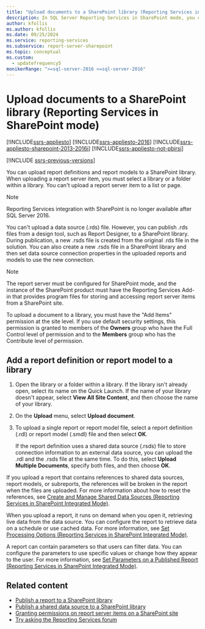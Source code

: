 ```yaml
---
title: "Upload documents to a SharePoint library (Reporting Services in SharePoint mode)"
description: In SQL Server Reporting Services in SharePoint mode, you can upload report definitions and report models to a SharePoint library.
author: kfollis
ms.author: kfollis
ms.date: 09/25/2024
ms.service: reporting-services
ms.subservice: report-server-sharepoint
ms.topic: conceptual
ms.custom:
  - updatefrequency5
monikerRange: ">=sql-server-2016 <=sql-server-2016"
---
```

# Upload documents to a SharePoint library (Reporting Services in SharePoint mode)

[!INCLUDE[ssrs-appliesto](../../includes/ssrs-appliesto.md)] [!INCLUDE[ssrs-appliesto-2016](../../includes/ssrs-appliesto-2016.md)] [!INCLUDE[ssrs-appliesto-sharepoint-2013-2016i](../../includes/ssrs-appliesto-sharepoint-2013-2016.md)] [!INCLUDE[ssrs-appliesto-not-pbirsi](../../includes/ssrs-appliesto-not-pbirs.md)]

[!INCLUDE [ssrs-previous-versions](../../includes/ssrs-previous-versions.md)]

You can upload report definitions and report models to a SharePoint library. When uploading a report server item, you must select a library or a folder within a library. You can't upload a report server item to a list or page.  

> [!NOTE]
> Reporting Services integration with SharePoint is no longer available after SQL Server 2016.

 You can't upload a data source (.rds) file. However, you can publish .rds files from a design tool, such as Report Designer, to a SharePoint library. During publication, a new .rsds file is created from the original .rds file in the solution. You can also create a new .rsds file in a SharePoint library and then set data source connection properties in the uploaded reports and models to use the new connection.  
  
> [!NOTE]  
>  The report server must be configured for SharePoint mode, and the instance of the SharePoint product must have the Reporting Services Add-in that provides program files for storing and accessing report server items from a SharePoint site.  
  
 To upload a document to a library, you must have the "Add Items" permission at the site level. If you use default security settings, this permission is granted to members of the **Owners** group who have the Full Control level of permission and to the **Members** group who has the Contribute level of permission.  
  
## Add a report definition or report model to a library
  
1.  Open the library or a folder within a library. If the library isn't already open, select its name on the Quick Launch. If the name of your library doesn't appear, select **View All Site Content**, and then choose the name of your library.  
  
2.  On the **Upload** menu, select **Upload document**.  
  
3.  To upload a single report or report model file, select a report definition (.rdl) or report model (.smdl) file and then select **OK**.  
  
     If the report definition uses a shared data source (.rsds) file to store connection information to an external data source, you can upload the .rdl and the .rsds file at the same time. To do this, select **Upload Multiple Documents**, specify both files, and then choose **OK**.  
  
 If you upload a report that contains references to shared data sources, report models, or subreports, the references will be broken in the report when the files are uploaded. For more information about how to reset the references, see [Create and Manage Shared Data Sources &#40;Reporting Services in SharePoint Integrated Mode&#41;](/previous-versions/sql/).  
  
 When you upload a report, it runs on demand when you open it, retrieving live data from the data source. You can configure the report to retrieve data on a schedule or use cached data. For more information, see [Set Processing Options &#40;Reporting Services in SharePoint Integrated Mode&#41;](../../reporting-services/report-server-sharepoint/set-processing-options-reporting-services-in-sharepoint-integrated-mode.md).  
  
 A report can contain parameters so that users can filter data. You can configure the parameters to use specific values or change how they appear to the user. For more information, see [Set Parameters on a Published Report &#40;Reporting Services in SharePoint Integrated Mode&#41;](../../reporting-services/report-design/set-parameters-on-a-published-report-sharepoint-integrated-mode.md).  
  
## Related content

- [Publish a report to a SharePoint library](../../reporting-services/reports/publish-a-report-to-a-sharepoint-library.md)
- [Publish a shared data source to a SharePoint library](../../reporting-services/reports/publish-a-shared-data-source-to-a-sharepoint-library.md)
- [Granting permissions on report server items on a SharePoint site](../../reporting-services/security/granting-permissions-on-report-server-items-on-a-sharepoint-site.md)
- [Try asking the Reporting Services forum](https://go.microsoft.com/fwlink/?LinkId=620231)
